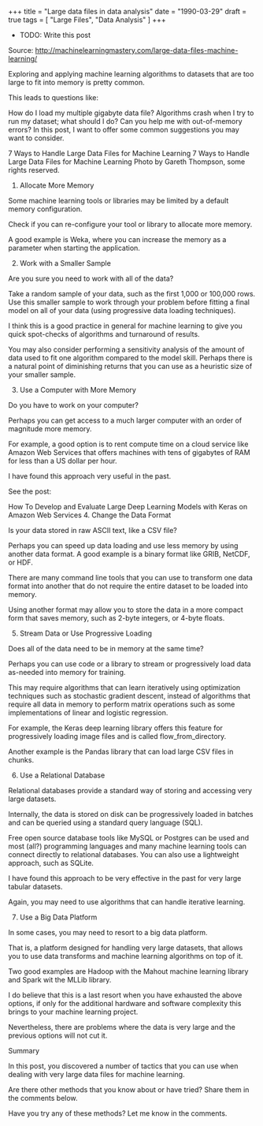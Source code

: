 +++
title = "Large data files in data analysis"
date = "1990-03-29"
draft = true
tags = [
    "Large Files",
    "Data Analysis"
]
+++

- TODO: Write this post

Source: http://machinelearningmastery.com/large-data-files-machine-learning/

Exploring and applying machine learning algorithms to datasets that are too
large to fit into memory is pretty common.

This leads to questions like:

How do I load my multiple gigabyte data file?  Algorithms crash when I try to
run my dataset; what should I do?  Can you help me with out-of-memory errors?
In this post, I want to offer some common suggestions you may want to consider.

7 Ways to Handle Large Data Files for Machine Learning 7 Ways to Handle Large
Data Files for Machine Learning Photo by Gareth Thompson, some rights reserved.
1. Allocate More Memory

Some machine learning tools or libraries may be limited by a default memory
configuration.

Check if you can re-configure your tool or library to allocate more memory.

A good example is Weka, where you can increase the memory as a parameter when
starting the application.

2. Work with a Smaller Sample

Are you sure you need to work with all of the data?

Take a random sample of your data, such as the first 1,000 or 100,000 rows. Use
this smaller sample to work through your problem before fitting a final model on
all of your data (using progressive data loading techniques).

I think this is a good practice in general for machine learning to give you
quick spot-checks of algorithms and turnaround of results.

You may also consider performing a sensitivity analysis of the amount of data
used to fit one algorithm compared to the model skill. Perhaps there is a
natural point of diminishing returns that you can use as a heuristic size of
your smaller sample.

3. Use a Computer with More Memory

Do you have to work on your computer?

Perhaps you can get access to a much larger computer with an order of magnitude
more memory.

For example, a good option is to rent compute time on a cloud service like
Amazon Web Services that offers machines with tens of gigabytes of RAM for less
than a US dollar per hour.

I have found this approach very useful in the past.

See the post:

How To Develop and Evaluate Large Deep Learning Models with Keras on Amazon Web
Services
4. Change the Data Format

Is your data stored in raw ASCII text, like a CSV file?

Perhaps you can speed up data loading and use less memory by using another data
format. A good example is a binary format like GRIB, NetCDF, or HDF.

There are many command line tools that you can use to transform one data format
into another that do not require the entire dataset to be loaded into memory.

Using another format may allow you to store the data in a more compact form that
saves memory, such as 2-byte integers, or 4-byte floats.

5. Stream Data or Use Progressive Loading

Does all of the data need to be in memory at the same time?

Perhaps you can use code or a library to stream or progressively load data
as-needed into memory for training.

This may require algorithms that can learn iteratively using optimization
techniques such as stochastic gradient descent, instead of algorithms that
require all data in memory to perform matrix operations such as some
implementations of linear and logistic regression.

For example, the Keras deep learning library offers this feature for
progressively loading image files and is called flow_from_directory.

Another example is the Pandas library that can load large CSV files in chunks.

6. Use a Relational Database

Relational databases provide a standard way of storing and accessing very large
datasets.

Internally, the data is stored on disk can be progressively loaded in batches
and can be queried using a standard query language (SQL).

Free open source database tools like MySQL or Postgres can be used and most
(all?) programming languages and many machine learning tools can connect
directly to relational databases. You can also use a lightweight approach, such
as SQLite.

I have found this approach to be very effective in the past for very large
tabular datasets.

Again, you may need to use algorithms that can handle iterative learning.

7. Use a Big Data Platform

In some cases, you may need to resort to a big data platform.

That is, a platform designed for handling very large datasets, that allows you
to use data transforms and machine learning algorithms on top of it.

Two good examples are Hadoop with the Mahout machine learning library and Spark
wit the MLLib library.

I do believe that this is a last resort when you have exhausted the above
options, if only for the additional hardware and software complexity this brings
to your machine learning project.

Nevertheless, there are problems where the data is very large and the previous
options will not cut it.

Summary

In this post, you discovered a number of tactics that you can use when dealing
with very large data files for machine learning.

Are there other methods that you know about or have tried?  Share them in the
comments below.

Have you try any of these methods?  Let me know in the comments.

